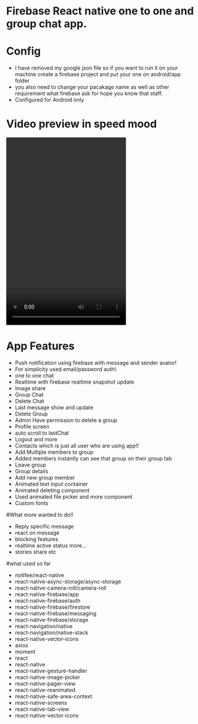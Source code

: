 # Firebase React native one to one and group chat app.

# Config

- I have removed my google json file so if you want to run it on your machine
  create a firebase project and put your one on android/app folder
- you also need to change your pacakage name as well as other requirement what
  firebase ask for hope you know that staff.
- Configured for Android only

# Video preview in speed mood

<video controls width="320" height="500" autoplay loop>
  <source src="https://drive.google.com/file/d/1XPpRNjC8FhONhytsO5KsXmMViB56QrF6/view?usp=drive_link" type="video/mp4"> 
</video>

# App Features

- Push notification using firebase with message and sender avator!
- For simplicity used email/password auth!.
- one to one chat
- Realtime with firebase realtime snapshot update
- Image share
- Group Chat
- Delete Chat
- Last message show and update
- Delete Group
- Admin Have permission to delete a group
- Profile screen
- auto scroll to lastChat
- Logout and more
- Contacts which is just all user who are using app!!
- Add Multiple members to group
- Added members instantly can see that group on their group tab
- Leave group
- Group details
- Add new group member
- Animated text input container
- Animated deleting component
- Used animated file picker and more component
- Custom fonts

#What more wanted to do!!

- Reply specific message
- react on message
- blocking features
- realtime active status more...
- stories share etc

#what used so far

- notifee/react-native
- react-native-async-storage/async-storage
- react-native-camera-roll/camera-roll
- react-native-firebase/app
- react-native-firebase/auth
- react-native-firebase/firestore
- react-native-firebase/messaging
- react-native-firebase/storage
- react-navigation/native
- react-navigation/native-stack
- react-native-vector-icons
- axios
- moment
- react
- react-native
- react-native-gesture-handler
- react-native-image-picker
- react-native-pager-view
- react-native-reanimated
- react-native-safe-area-context
- react-native-screens
- react-native-tab-view
- react-native-vector-icons

